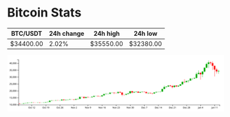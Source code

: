 # Bitcoin Stats

BTC/USDT|24h change|24h high|24h low|
|---|---|---|---|
|$34400.00|2.02%|$35550.00|$32380.00|

<img src="./chart.svg">
